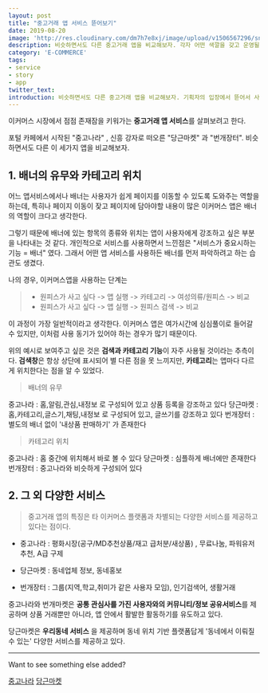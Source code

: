 ```yaml
---
layout: post
title: "중고거래 앱 서비스 뜯어보기"
date: 2019-08-20
image: 'http://res.cloudinary.com/dm7h7e8xj/image/upload/v1506567296/sniper-americano_wmr1a2.jpg'
description: 비슷하면서도 다른 중고거래 앱을 비교해보자. 각자 어떤 색깔을 갖고 운영될까?
category: 'E-COMMERCE'
tags:
- service
- story
- app
twitter_text: 
introduction: 비슷하면서도 다른 중고거래 앱을 비교해보자. 기획자의 입장에서 뜯어서 사용자 입장에서 생각하기.
---
```


이커머스 시장에서 점점 존재잠을 키워가는 **중고거래 앱 서비스**를 살펴보려고 한다.

포털 카페에서 시작된 "중고나라" , 신흥 강자로 떠오른 "당근마켓" 과 "번개장터". 비슷하면서도 다른 이 세가지 앱을 비교해보자.

## 1. 배너의 유무와 카테고리 위치

어느 앱서비스에서나 배너는 사용자가 쉽게 페이지를 이동할 수 있도록 도와주는 역할을 하는데, 특히나 페이지 이동이 잦고 페이지에 담아야할 내용이 많은 이커머스 앱은 배너의 역할이 크다고 생각한다. 

그렇기 때문에 배너에 있는 항목의 종류와 위치는 앱이 사용자에게 강조하고 싶은 부분을 나타내는 것 같다. 개인적으로 서비스를 사용하면서 느낀점은 "서비스가 중요시하는 기능 = 배너" 였다. 그래서 어떤 앱 서비스를 사용하든 배너를 먼저 파악하려고 하는 습관도 생겼다. 

나의 경우, 이커머스앱을 사용하는 단계는

> - 원피스가 사고 싶다 -> 앱 실행 -> 카테고리 -> 여성의류/원피스 -> 비교 
> - 원피스가 사고 싶다 -> 앱 실행 -> 원피스 검색 -> 비교

이 과정이 가장 일반적이라고 생각한다. 이커머스 앱은 여가시간에 심심풀이로 들어갈 수 있지만, 이처럼 사용 동기가 있어야 하는 경우가 많기 때문이다.

위의 예시로 보여주고 싶은 것은 **검색과 카테고리 기능**이 자주 사용될 것이라는 추측이다. **검색창**은 항상 상단에 표시되어 별 다른 점을 못 느끼지만, **카테고리**는 앱마다 다르게 위치한다는 점을 알 수 있었다.

> 배너의 유무

중고나라 : 홈,알림,관심,내정보 로 구성되어 있고 상품 등록을 강조하고 있다
당근마켓 : 홈,카테고리,글스기,채팅,내정보 로 구성되어 있고, 글쓰기를 강조하고 있다
번개장터 : 별도의 배너 없이 '내상품 판매하기' 가 존재한다


> 카테고리 위치

중고나라 : 홈 중간에 위치해서 바로 볼 수 있다
당근마켓 : 심플하게 배너에만 존재한다
번개장터 : 중고나라와 비슷하게 구성되어 있다

## 2. 그 외 다양한 서비스

> 중고거래 앱의 특징은 타 이커머스 플랫폼과 차별되는 다양한 서비스를 제공하고 있다는 점이다. 

- 중고나라 : 평화시장(공구/MD추천상품/재고 급처분/새상품) , 무료나눔, 파워유저 추천, A급 구제

- 당근마켓 : 동네업체 정보, 동네홍보

- 번개장터 : 그룹(지역,학교,취미가 같은 사용자 모임), 인기검색어, 생활거래

 중고나라와 번개마켓은 **공통 관심사를 가진 사용자와의 커뮤니티/정보 공유서비스**를 제공하며 상품 거래뿐만 아니라, 앱 안에서 활발한 활동하기를 유도하고 있다.

 당근마켓은 **우리동네 서비스** 을 제공하며 동네 위치 기반 플랫폼답게 '동네에서 이뤄질 수 있는' 다양한 서비스를 제공하고 있다. 




-----

Want to see something else added?

<a href="https://play.google.com/store/apps/details?id=com.elz.secondhandstore&hl=ko">중고나라</a>
<a href="https://play.google.com/store/apps/details?id=com.towneers.www&hl=ko">당근마켓</a>
<a href="https://play.google.com/store/apps/details?id=kr.co.quicket&hl=ko"></a>










